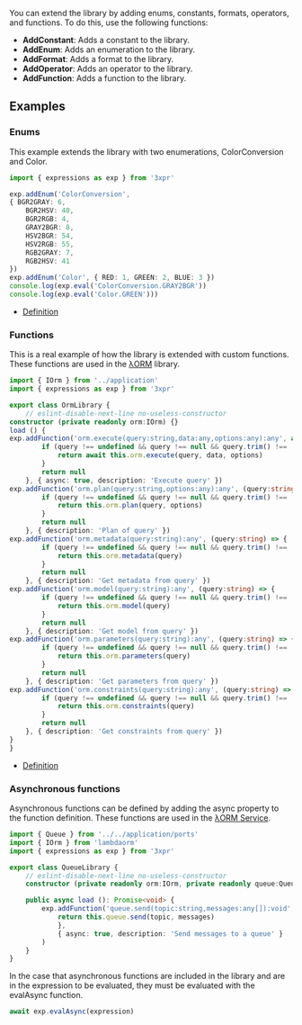 You can extend the library by adding enums, constants, formats, operators, and functions.
To do this, use the following functions:

- **AddConstant**: Adds a constant to the library.
- **AddEnum**: Adds an enumeration to the library.
- **AddFormat**: Adds a format to the library.
- **AddOperator**: Adds an operator to the library.
- **AddFunction**: Adds a function to the library.

## Examples

### Enums

This example extends the library with two enumerations, ColorConversion and Color.

```typescript
import { expressions as exp } from '3xpr'

exp.addEnum('ColorConversion', 
{ BGR2GRAY: 6, 
	BGR2HSV: 40, 
	BGR2RGB: 4, 
	GRAY2BGR: 8, 
	HSV2BGR: 54, 
	HSV2RGB: 55, 
	RGB2GRAY: 7, 
	RGB2HSV: 41 
})
exp.addEnum('Color', { RED: 1, GREEN: 2, BLUE: 3 })
console.log(exp.eval('ColorConversion.GRAY2BGR'))
console.log(exp.eval('Color.GREEN')))
```

- [Definition](https://github.com/data7expressions/3xpr/blob/main/doc/source/interfaces/Expressions.md#addenum)

### Functions

This is a real example of how the library is extended with custom functions.
These functions are used in the [λORM](https://www.npmjs.com/package/lambdaorm) library.

```typescript
import { IOrm } from '../application'
import { expressions as exp } from '3xpr'

export class OrmLibrary {
	// eslint-disable-next-line no-useless-constructor
constructor (private readonly orm:IOrm) {}
load () {
exp.addFunction('orm.execute(query:string,data:any,options:any):any', async (query:string, data:any, options:any) => {
		if (query !== undefined && query !== null && query.trim() !== '') {
			return await this.orm.execute(query, data, options)
		}
		return null
	}, { async: true, description: 'Execute query' })
exp.addFunction('orm.plan(query:string,options:any):any', (query:string, options:any) => {
		if (query !== undefined && query !== null && query.trim() !== '') {
			return this.orm.plan(query, options)
		}
		return null
	}, { description: 'Plan of query' })
exp.addFunction('orm.metadata(query:string):any', (query:string) => {
		if (query !== undefined && query !== null && query.trim() !== '') {
			return this.orm.metadata(query)
		}
		return null
	}, { description: 'Get metadata from query' })
exp.addFunction('orm.model(query:string):any', (query:string) => {
		if (query !== undefined && query !== null && query.trim() !== '') {
			return this.orm.model(query)
		}
		return null
	}, { description: 'Get model from query' })
exp.addFunction('orm.parameters(query:string):any', (query:string) => {
		if (query !== undefined && query !== null && query.trim() !== '') {
			return this.orm.parameters(query)
		}
		return null
	}, { description: 'Get parameters from query' })
exp.addFunction('orm.constraints(query:string):any', (query:string) => {
		if (query !== undefined && query !== null && query.trim() !== '') {
			return this.orm.constraints(query)
		}
		return null
	}, { description: 'Get constraints from query' })
}
}
```

- [Definition](https://github.com/data7expressions/3xpr/blob/main/doc/source/interfaces/Expressions.md#addfunction)

### Asynchronous functions

Asynchronous functions can be defined by adding the async property to the function definition.
These functions are used in the [λORM Service](https://github.com/lambda-orm/lambdaorm-svc).

```typescript
import { Queue } from '../../application/ports'
import { IOrm } from 'lambdaorm'
import { expressions as exp } from '3xpr'

export class QueueLibrary {
	// eslint-disable-next-line no-useless-constructor
	constructor (private readonly orm:IOrm, private readonly queue:Queue) {}

	public async load (): Promise<void> {
		exp.addFunction('queue.send(topic:string,messages:any[]):void', async (topic:string, messages:any[]) => {
			return this.queue.send(topic, messages)
			}, 
			{ async: true, description: 'Send messages to a queue' }
		)
	}
}
```

In the case that asynchronous functions are included in the library and are in the expression to be evaluated, they must be evaluated with the evalAsync function.

```typescript
await exp.evalAsync(expression)
```

